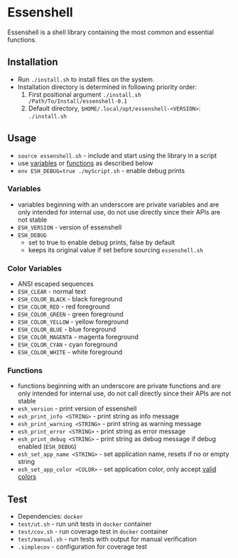 # Essenshell

Essenshell is a shell library containing the most common and essential functions.

## Installation
- Run `./install.sh` to install files on the system.
- Installation directory is determined in following priority order:
    1. First positional argument `./install.sh /Path/To/Install/essenshell-0.1`
    2. Default directory, `$HOME/.local/opt/essenshell-<VERSION>`: `./install.sh`

## Usage
- `source essenshell.sh` - include and start using the library in a script
- use [variables](#variables) or [functions](#functions) as described below
- `env ESH_DEBUG=true ./myScript.sh` - enable debug prints

### Variables
- variables beginning with an underscore are private variables and are only intended for internal use, do not use directly since their APIs are not stable
- `ESH_VERSION` - version of essenshell
- `ESH_DEBUG`
    - set to true to enable debug prints, false by default
    - keeps its original value if set before sourcing `essenshell.sh`

### Color Variables
- ANSI escaped sequences
- `ESH_CLEAR` - normal text
- `ESH_COLOR_BLACK` - black foreground
- `ESH_COLOR_RED` - red foreground
- `ESH_COLOR_GREEN` - green foreground
- `ESH_COLOR_YELLOW` - yellow foreground
- `ESH_COLOR_BLUE` - blue foreground
- `ESH_COLOR_MAGENTA` - magenta foreground
- `ESH_COLOR_CYAN` - cyan foreground
- `ESH_COLOR_WHITE` - white foreground

### Functions
- functions beginning with an underscore are private functions and are only intended for internal use, do not call directly since their APIs are not stable
- `esh_version` - print version of essenshell
- `esh_print_info <STRING>` - print string as info message
- `esh_print_warning <STRING>` - print string as warning message
- `esh_print_error <STRING>` - print string as error message
- `esh_print_debug <STRING>` - print string as debug message if debug enabled (`ESH_DEBUG`)
- `esh_set_app_name <STRING>` - set application name, resets if no or empty string
- `esh_set_app_color <COLOR>` - set application color, only accept [valid colors](#color-variables)

## Test
- Dependencies: `docker`
- `test/ut.sh` - run unit tests in `docker` container
- `test/cov.sh` - run coverage test in `docker` container
- `test/manual.sh` - run tests with output for manual verification
- `.simplecov` - configuration for coverage test
